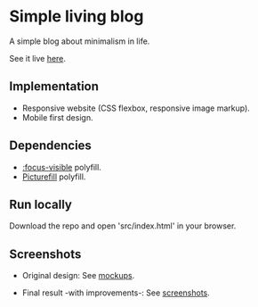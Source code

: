 # Simple living blog

A simple blog about minimalism in life.

See it live [here](https://tasxatzial.github.io/simple-living-blog).

## Implementation

* Responsive website (CSS flexbox, responsive image markup).
* Mobile first design.

## Dependencies

* [:focus-visible](https://github.com/WICG/focus-visible) polyfill.
* [Picturefill](https://scottjehl.github.io/picturefill/) polyfill.

## Run locally

Download the repo and open 'src/index.html' in your browser.

## Screenshots

* Original design: See [mockups](mockups/).

* Final result -with improvements-: See [screenshots](screenshots/).
